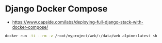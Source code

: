 # Django Docker Compose

- https://www.capside.com/labs/deploying-full-django-stack-with-docker-compose/

```bash
docker run -ti --rm -v /root/myproject/web/:/data/web alpine:latest sh
```